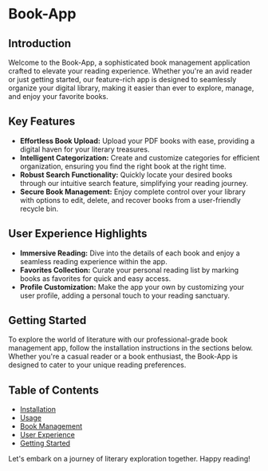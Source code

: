 # Book-App

## Introduction
Welcome to the Book-App, a sophisticated book management application crafted to elevate your reading experience. Whether you're an avid reader or just getting started, our feature-rich app is designed to seamlessly organize your digital library, making it easier than ever to explore, manage, and enjoy your favorite books.

## Key Features
- **Effortless Book Upload:** Upload your PDF books with ease, providing a digital haven for your literary treasures.
- **Intelligent Categorization:** Create and customize categories for efficient organization, ensuring you find the right book at the right time.
- **Robust Search Functionality:** Quickly locate your desired books through our intuitive search feature, simplifying your reading journey.
- **Secure Book Management:** Enjoy complete control over your library with options to edit, delete, and recover books from a user-friendly recycle bin.

## User Experience Highlights
- **Immersive Reading:** Dive into the details of each book and enjoy a seamless reading experience within the app.
- **Favorites Collection:** Curate your personal reading list by marking books as favorites for quick and easy access.
- **Profile Customization:** Make the app your own by customizing your user profile, adding a personal touch to your reading sanctuary.

## Getting Started
To explore the world of literature with our professional-grade book management app, follow the installation instructions in the sections below. Whether you're a casual reader or a book enthusiast, the Book-App is designed to cater to your unique reading preferences.

## Table of Contents
- [Installation](#installation)
- [Usage](#usage)
- [Book Management](#book-management)
- [User Experience](#user-experience)
- [Getting Started](#getting-started)

Let's embark on a journey of literary exploration together. Happy reading!

